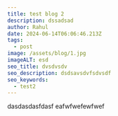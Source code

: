 ```yaml
---
title: test blog 2
description: dssadsad
author: Rahul
date: 2024-06-14T06:06:46.213Z
tags:
  - post
image: /assets/blog/1.jpg
imageALT: esd
seo_title: dvsdvsdv
seo_description: dsdsavsdvfsdvsdf
seo_keywords:
  - test2
---
```

d﻿asdasdasfdasf
e﻿afwfwefewfwef